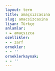 ```yaml
---
layout: term
title: amaçsızcasına
slug: amacsizcasina
lisan: Türkçe
anlamlar:
- ► amaçsızca
ozellikler:
- - zarf
ornekler:
- - ''
orneklerkaynak:
- - ''
---
```

